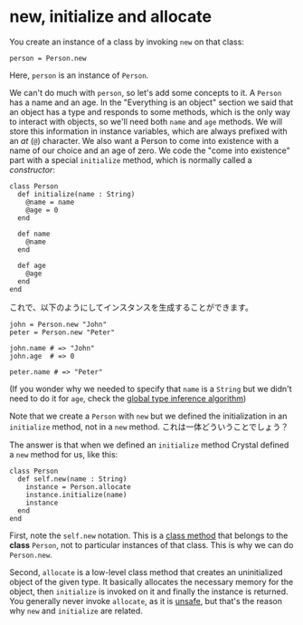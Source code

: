 # new, initialize and allocate

You create an instance of a class by invoking `new` on that class:

```
person = Person.new
```

Here, `person` is an instance of `Person`.

We can't do much with `person`, so let's add some concepts to it. A `Person` has a name and an age. In the "Everything is an object" section we said that an object has a type and responds to some methods, which is the only way to interact with objects, so we'll need both `name` and `age` methods. We will store this information in instance variables, which are always prefixed with an *at* (`@`) character. We also want a Person to come into existence with a name of our choice and an age of zero. We code the "come into existence" part with a special `initialize` method, which is normally called a *constructor*:

```crystal
class Person
  def initialize(name : String)
    @name = name
    @age = 0
  end

  def name
    @name
  end

  def age
    @age
  end
end
```

これで、以下のようにしてインスタンスを生成することができます。

```crystal
john = Person.new "John"
peter = Person.new "Peter"

john.name # => "John"
john.age  # => 0

peter.name # => "Peter"
```

(If you wonder why we needed to specify that `name` is a `String` but we didn't need to do it for `age`, check the [global type inference algorithm](type_inference.html))

Note that we create a `Person` with `new` but we defined the initialization in an `initialize` method, not in a `new` method. これは一体どういうことでしょう？

The answer is that when we defined an `initialize` method Crystal defined a `new` method for us, like this:

```crystal
class Person
  def self.new(name : String)
    instance = Person.allocate
    instance.initialize(name)
    instance
  end
end
```

First, note the `self.new` notation. This is a [class method](class_methods.md) that belongs to the **class** `Person`, not to particular instances of that class. This is why we can do `Person.new`.

Second, `allocate` is a low-level class method that creates an uninitialized object of the given type. It basically allocates the necessary memory for the object, then `initialize` is invoked on it and finally the instance is returned. You generally never invoke `allocate`, as it is [unsafe](unsafe.html), but that's the reason why `new` and `initialize` are related.

